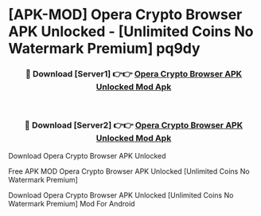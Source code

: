 # [APK-MOD] Opera Crypto Browser APK Unlocked - [Unlimited Coins No Watermark Premium] pq9dy



<div align="center">
<h3>🔴 Download [Server1] 👉👉 <a href="https://momento.my/?title=Opera_Crypto_Browser_APK_Unlocked">Opera Crypto Browser APK Unlocked Mod Apk</a></h3><br>

<h3>🔴 Download [Server2] 👉👉 <a href="https://momento.my/?title=Opera_Crypto_Browser_APK_Unlocked">Opera Crypto Browser APK Unlocked Mod Apk</a></h3>
</div>



Download Opera Crypto Browser APK Unlocked 

Free APK MOD Opera Crypto Browser APK Unlocked [Unlimited Coins No Watermark Premium]

Download Opera Crypto Browser APK Unlocked [Unlimited Coins No Watermark Premium] Mod For Android
